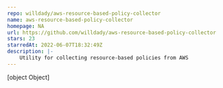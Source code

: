 ```yaml
---
repo: willdady/aws-resource-based-policy-collector
name: aws-resource-based-policy-collector
homepage: NA
url: https://github.com/willdady/aws-resource-based-policy-collector
stars: 23
starredAt: 2022-06-07T18:32:49Z
description: |-
    Utility for collecting resource-based policies from AWS
---
```


[object Object]
